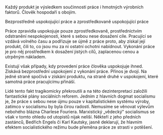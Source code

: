 Každý produkt je výsledkem součinnosti práce i hmotných výrobních faktorů. Člověk hospodaří s obojím.

Bezprostředně uspokojující práce a zprostředkovaně uspokojující práce

Práce zpravidla uspokojuje pouze zprostředkovaně, prostřednictvím odstranění nespokojenosti, které s sebou nese dosažení cíle. Pracující se vzdává volného času a podřizuje se újmě z práce proto, aby získal její produkt, čili to, co jsou mu za ni ostatní ochotni nabídnout. Vykonání práce je pro něj prostředkem k dosažení jistých cílů, zaplacenou cenou a utrpěným nákladem.

Existují však případy, kdy provedení práce člověka uspokojuje ihned. Získává bezprostřední uspokojení z vykonání práce. Přínos je dvojí. Na jedné straně spočívá v získání produktu, na straně druhé v uspokojení, které samotná práce pracujícímu přináší.

Lidé tento fakt tragikomicky překroutili a na této dezinterpretaci založili fantastické plány sociálních reforem. Jedním z hlavních dogmat socialismu je, že práce s sebou nese újmu pouze v kapitalistickém systému výroby, zatímco v socialismu by byla čirou radostí. Nemusíme se věnovat výlevům nebohého blázna Charlese Fouriera. Marxistický „vědecký" socialismus se však v tomto ohledu od utopistů nijak neliší. Někteří z jeho předních zastánců, Bedřich Engels či Karl Kautsky, jasně deklarují, že hlavním efektem socialistického režimu bude přeměna práce ze strasti v potěšení.